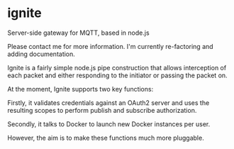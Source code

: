 # ignite
Server-side gateway for MQTT, based in node.js

Please contact me for more information. I'm currently re-factoring and adding documentation.

Ignite is a fairly simple node.js pipe construction that allows interception of each packet
and either responding to the initiator or passing the packet on. 

At the moment, Ignite supports two key functions:

Firstly, it validates credentials against an OAuth2 server and uses the resulting scopes
to perform publish and subscribe authorization.

Secondly, it talks to Docker to launch new Docker instances per user.

However, the aim is to make these functions much more pluggable.
